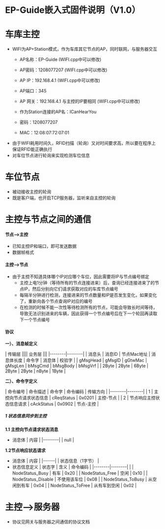 EP-Guide嵌入式固件说明（V1.0）
=======

# 车库主控
* WIFI为AP+Station模式，作为车库其它节点的AP，同时联网，与服务器交互
  * AP名称：EP-Guide    (WIFI.cpp中可以修改)
  * AP密码：1208077207  (WIFI.cpp中可以修改)
  * AP IP：192.168.4.1                  (WIFI.cpp中可以修改)
  * AP端口：345
  * AP 网关：192.168.4.1  与主控的IP要相同 (WIFI.cpp中可以修改)

  * 作为Station连接的AP名：ICanHearYou
  * 密码：1208077207
  * MAC：12:08:07:72:07:01
* 由于WIFI耗用时间久，RFID扫描（轮询）又对时间要求高，所以要在程序上保证RFID能正确执行
* 对车位节点进行轮询来实现检测车位信息

# 车位节点

* 被动接收主控的轮询
* 既是客户端，也开启TCP服务器，监听来自主控的轮询


# 主控与节点之间的通信

#### 节点-->主控
* 已知主控IP和端口，即可发送数据
* 数据帧格式

#### 主控-->节点
* 由于主控不知道具体哪个IP对应哪个车位，因此需要将IP与节点编号绑定
  * 主控上电1分钟（等待所有的节点连接进来）后，查询已经连接进来了的节点IP，然后分别向它们请求获取对应的车库节点编号
  * 每隔半分钟进行检测，连接进来的节点数量和IP是否发生变化，如果变化了，重新向各个节点查询IP对应的编号
  * 在检测的时候不能一次性等待检测所有的节点，可能会导致长时间等待，导致无法识别进来的车辆，因此获得一个节点编号后在下一个轮回再读取下一个节点编号

#### 协议
**一）、消息帧定义**

| 传输层 |||| 业务层 |||
|--------|--------|
| 消息头 | 消息ID | 节点Mac地址 | 消息体长度 | 命令字 | 消息体 | 校验字 |
| gMsgHead | gMsgID | gGtwMac | gMsgLen | bMsgCmd | bMsgBody | bMsgVrf |
| 2Byte | 2Byte | 6Byte | 2Byte | 2Byte | nByte | 1Byte |

**二）、命令字定义**

| 命令编号 | 命令描述 | 命令字 | 命令编码 | 传输方向 |
|--------|--------|
|    1    | 主控向节点请求状态信息   | cReqStatus | 0x0201 | 主控-节点 |
|    2    | 节点响应主控状态信息请求 | cAckStatus | 0x0902 | 节点-主控 |

##### 1 状态信息同步到主控
**1.1 主控向节点请求状态消息**
* 消息体
| 内容 |
|--------|
|  null  |

**1.2节点响应状态请求**
* 消息体
| 内容 |
|------|
| 状态信息（1字节） |
* 状态信息定义
| 状态字           | 含义  | 命令编码 |
|--------|--------|                |
| NodeStatus_Busy | 有车  | 0x20    |
| NodeStatus_Free | 空闲  | 0x10    |
| NodeStatus_Disable | 不使用该车位  | 0x08    |
| NodeStatus_ToBusy | 从空闲到有车  | 0x04    |
| NodeStatus_ToFree | 从有车到空闲  | 0x02    |


# 主控-->服务器

* 协议见网关与服务器之间通信的协议文档

